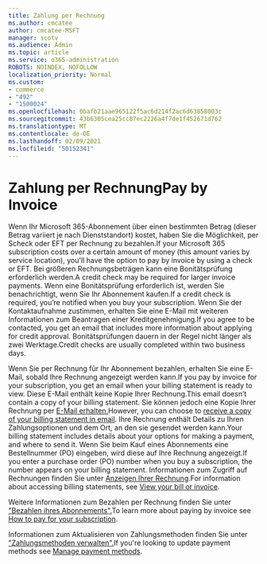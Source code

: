 ```yaml
---
title: Zahlung per Rechnung
ms.author: cmcatee
author: cmcatee-MSFT
manager: scotv
ms.audience: Admin
ms.topic: article
ms.service: o365-administration
ROBOTS: NOINDEX, NOFOLLOW
localization_priority: Normal
ms.custom:
- commerce
- "492"
- "1500024"
ms.openlocfilehash: 0bafb21aae965122f5ac6d214f2ac6d63858003c
ms.sourcegitcommit: 43b6305cea25cc87ec2226a4f7de1f452671d762
ms.translationtype: MT
ms.contentlocale: de-DE
ms.lasthandoff: 02/09/2021
ms.locfileid: "50152341"
---
```

# <a name="pay-by-invoice"></a><span data-ttu-id="03ed1-102">Zahlung per Rechnung</span><span class="sxs-lookup"><span data-stu-id="03ed1-102">Pay by Invoice</span></span>

<span data-ttu-id="03ed1-103">Wenn Ihr Microsoft 365-Abonnement über einen bestimmten Betrag (dieser Betrag variiert je nach Dienststandort) kostet, haben Sie die Möglichkeit, per Scheck oder EFT per Rechnung zu bezahlen.</span><span class="sxs-lookup"><span data-stu-id="03ed1-103">If your Microsoft 365 subscription costs over a certain amount of money (this amount varies by service location), you'll have the option to pay by invoice by using a check or EFT.</span></span> <span data-ttu-id="03ed1-104">Bei größeren Rechnungsbeträgen kann eine Bonitätsprüfung erforderlich werden.</span><span class="sxs-lookup"><span data-stu-id="03ed1-104">A credit check may be required for larger invoice payments.</span></span> <span data-ttu-id="03ed1-105">Wenn eine Bonitätsprüfung erforderlich ist, werden Sie benachrichtigt, wenn Sie Ihr Abonnement kaufen.</span><span class="sxs-lookup"><span data-stu-id="03ed1-105">If a credit check is required, you’re notified when you buy your subscription.</span></span> <span data-ttu-id="03ed1-106">Wenn Sie der Kontaktaufnahme zustimmen, erhalten Sie eine E-Mail mit weiteren Informationen zum Beantragen einer Kreditgenehmigung.</span><span class="sxs-lookup"><span data-stu-id="03ed1-106">If you agree to be contacted, you get an email that includes more information about applying for credit approval.</span></span> <span data-ttu-id="03ed1-107">Bonitätsprüfungen dauern in der Regel nicht länger als zwei Werktage.</span><span class="sxs-lookup"><span data-stu-id="03ed1-107">Credit checks are usually completed within two business days.</span></span>

<span data-ttu-id="03ed1-108">Wenn Sie per Rechnung für Ihr Abonnement bezahlen, erhalten Sie eine E-Mail, sobald Ihre Rechnung angezeigt werden kann.</span><span class="sxs-lookup"><span data-stu-id="03ed1-108">If you pay by invoice for your subscription, you get an email when your billing statement is ready to view.</span></span> <span data-ttu-id="03ed1-109">Diese E-Mail enthält keine Kopie Ihrer Rechnung.</span><span class="sxs-lookup"><span data-stu-id="03ed1-109">This email doesn’t contain a copy of your billing statement.</span></span> <span data-ttu-id="03ed1-110">Sie können jedoch eine Kopie Ihrer Rechnung per [E-Mail erhalten.](https://docs.microsoft.com/microsoft-365/commerce/billing-and-payments/view-your-bill-or-invoice.md#receive-a-copy-of-your-billing-statement-in-email)</span><span class="sxs-lookup"><span data-stu-id="03ed1-110">However, you can choose to [receive a copy of your billing statement in email](https://docs.microsoft.com/microsoft-365/commerce/billing-and-payments/view-your-bill-or-invoice.md#receive-a-copy-of-your-billing-statement-in-email).</span></span> <span data-ttu-id="03ed1-111">Ihre Rechnung enthält Details zu Ihren Zahlungsoptionen und dem Ort, an den sie gesendet werden kann.</span><span class="sxs-lookup"><span data-stu-id="03ed1-111">Your billing statement includes details about your options for making a payment, and where to send it.</span></span> <span data-ttu-id="03ed1-112">Wenn Sie beim Kauf eines Abonnements eine Bestellnummer (PO) eingeben, wird diese auf Ihre Rechnung angezeigt.</span><span class="sxs-lookup"><span data-stu-id="03ed1-112">If you enter a purchase order (PO) number when you buy a subscription, the number appears on your billing statement.</span></span> <span data-ttu-id="03ed1-113">Informationen zum Zugriff auf Rechnungen finden Sie unter [Anzeigen Ihrer Rechnung](https://docs.microsoft.com/microsoft-365/commerce/billing-and-payments/view-your-bill-or-invoice).</span><span class="sxs-lookup"><span data-stu-id="03ed1-113">For information about accessing billing statements, see [View your bill or invoice](https://docs.microsoft.com/microsoft-365/commerce/billing-and-payments/view-your-bill-or-invoice).</span></span>

<span data-ttu-id="03ed1-114">Weitere Informationen zum Bezahlen per Rechnung finden Sie unter ["Bezahlen ihres Abonnements".](https://docs.microsoft.com/microsoft-365/commerce/billing-and-payments/pay-for-your-subscription)</span><span class="sxs-lookup"><span data-stu-id="03ed1-114">To learn more about paying by invoice see [How to pay for your subscription](https://docs.microsoft.com/microsoft-365/commerce/billing-and-payments/pay-for-your-subscription).</span></span>

<span data-ttu-id="03ed1-115">Informationen zum Aktualisieren von Zahlungsmethoden finden Sie unter ["Zahlungsmethoden verwalten".](https://docs.microsoft.com/microsoft-365/commerce/billing-and-payments/manage-payment-methods)</span><span class="sxs-lookup"><span data-stu-id="03ed1-115">If you're looking to update payment methods see [Manage payment methods](https://docs.microsoft.com/microsoft-365/commerce/billing-and-payments/manage-payment-methods).</span></span>